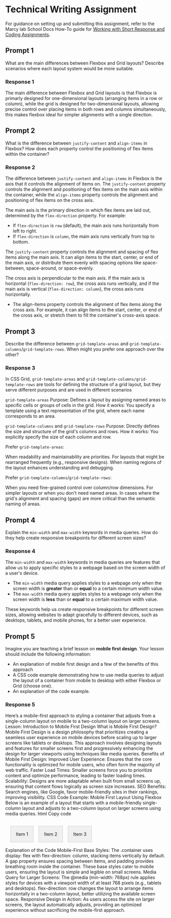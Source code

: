 # Technical Writing Assignment

For guidance on setting up and submitting this assignment, refer to the Marcy lab School Docs How-To guide for [Working with Short Response and Coding Assignments](https://marcylabschool.gitbook.io/marcy-lab-school-docs/fullstack-curriculum/how-tos/working-with-assignments#how-to-work-on-assignments).

## Prompt 1

What are the main differences between Flexbox and Grid layouts? Describe scenarios where each layout system would be more suitable.

### Response 1

The main difference between Flexbox and Grid layouts is that Flexbox is primarly designed for one-dimensional layouts (arranging items in a row or column), while the grid is designed for two-dimensional layouts, allowing precise control over placing items in both rows and columns simultaneously, this makes flexbox ideal for simpler alignments with a single direction.

## Prompt 2

What is the difference between `justify-content` and `align-items` in Flexbox? How does each property control the positioning of flex items within the container?

### Response 2

The difference between `justify-content` and `align-items` in Flexbox is the axis that it controls the alignment of items on. The `justify-content` property controls the alignment and positioning of flex items on the main axis within the container, while the `align-items` property controls the alignment and positioning of flex items on the cross axis.

The main axis is the primary direction in which flex items are laid out, determined by the `flex-direction` property. For example:

- If `flex-direction` is `row` (default), the main axis runs horizontally from left to right.
- If `flex-direction` is `column`, the main axis runs vertically from top to bottom.

The `justify-content` property controls the alignment and spacing of flex items along the main axis. It can align items to the start, center, or end of the main axis, or distribute them evenly with spacing options like space-between, space-around, or space-evenly.

The cross axis is perpendicular to the main axis. If the main axis is horizontal (`flex-direction: row`), the cross axis runs vertically, and if the main axis is vertical (`flex-direction: column`), the cross axis runs horizontally.

- The align-items property controls the alignment of flex items along the cross axis. For example, it can align items to the start, center, or end of the cross axis, or stretch them to fill the container's cross-axis space.

## Prompt 3

Describe the difference between `grid-template-areas` and `grid-template-columns`/`grid-template-rows`. When might you prefer one approach over the other?

### Response 3

In CSS Grid, `grid-template-areas` and `grid-template-columns/grid-template-rows` are tools for defining the structure of a grid layout, but they serve different purposes and are used in different scenarios

`grid-template-areas`
Purpose: Defines a layout by assigning named areas to specific cells or groups of cells in the grid.
How it works: You specify a template using a text representation of the grid, where each name corresponds to an area.

`grid-template-columns` and `grid-template-rows`
Purpose: Directly defines the size and structure of the grid's columns and rows.
How it works: You explicitly specify the size of each column and row.

Prefer `grid-template-areas`:

When readability and maintainability are priorities.
For layouts that might be rearranged frequently (e.g., responsive designs).
When naming regions of the layout enhances understanding and debugging.

Prefer `grid-template-columns`/`grid-template-rows`:

When you need fine-grained control over column/row dimensions.
For simpler layouts or when you don't need named areas.
In cases where the grid's alignment and spacing (gaps) are more critical than the semantic naming of areas.

## Prompt 4

Explain the `min-width` and `max-width` keywords in media queries. How do they help create responsive breakpoints for different screen sizes?

### Response 4

The `min-width` and `max-width` keywords in media queries are features that allow us to apply specific styles to a webpage based on the screen width of a user's device.

- The `min-width` media query applies styles to a webpage only when the screen width is **greater** than or **equal** to a certain minimum width value.
- The `max-width` media query applies styles to a webpage only when the screen width is **less** than or **equal** to a certain maximum width value.

These keywords help us create responsive breakpoints for different screen sizes, allowing websites to adapt gracefully to different devices, such as desktops, tablets, and mobile phones, for a better user experience.

## Prompt 5

Imagine you are teaching a brief lesson on **mobile first design**. Your lesson should include the following information:

- An explanation of mobile first design and a few of the benefits of this approach
- A CSS code example demonstrating how to use media queries to adjust the layout of a container from mobile to desktop with either Flexbox or Grid (choose one).
- An explanation of the code example.

### Response 5

Here’s a mobile-first approach to styling a container that adjusts from a single-column layout on mobile to a two-column layout on larger screens.
Lesson: Introduction to Mobile First Design
What is Mobile First Design?
Mobile First Design is a design philosophy that prioritizes creating a seamless user experience on mobile devices before scaling up to larger screens like tablets or desktops. This approach involves designing layouts and features for smaller screens first and progressively enhancing the design for larger viewports using techniques like media queries.
Benefits of Mobile First Design:
Improved User Experience: Ensures that the core functionality is optimized for mobile users, who often form the majority of web traffic.
Faster Load Times: Smaller screens force you to prioritize content and optimize performance, leading to faster loading times.
Scalability: Designs are more adaptable when built from small screens up, ensuring that content flows logically as screen size increases.
SEO Benefits: Search engines, like Google, favor mobile-friendly sites in their rankings, improving visibility.
CSS Code Example: Mobile First Layout Using Flexbox
Below is an example of a layout that starts with a mobile-friendly single-column layout and adjusts to a two-column layout on larger screens using media queries.
html
Copy code

<!DOCTYPE html>
<html lang="en">
<head>
  <meta charset="UTF-8">
  <meta name="viewport" content="width=device-width, initial-scale=1.0">
  <title>Mobile First Design</title>
  <style>
    /* Base (mobile-first) styles */
    .container {
      display: flex;
      flex-direction: column; /* Stacks items vertically */
      gap: 1rem;
      padding: 1rem;
    }
    .item {
      background-color: #F0F0F0;
      border: 1px solid #ccc;
      padding: 1rem;
      text-align: center;
    }
    /* Desktop styles: two-column layout */
    @media (min-width: 768px) {
      .container {
        flex-direction: row; /* Arranges items horizontally */
      }
    }
  </style>
</head>
<body>
  <div class="container">
    <div class="item">Item 1</div>
    <div class="item">Item 2</div>
    <div class="item">Item 3</div>
  </div>
</body>
</html>
Explanation of the Code
Mobile-First Base Styles:
The .container uses display: flex with flex-direction: column, stacking items vertically by default.
A gap property ensures spacing between items, and padding provides breathing room inside the container.
These base styles cater to mobile users, ensuring the layout is simple and legible on small screens.
Media Query for Larger Screens:
The @media (min-width: 768px) rule applies styles for devices with a viewport width of at least 768 pixels (e.g., tablets and desktops).
flex-direction: row changes the layout to arrange items horizontally in a two-column layout, better utilizing the available screen space.
Responsive Design in Action:
As users access the site on larger screens, the layout automatically adjusts, providing an optimized experience without sacrificing the mobile-first approach.
